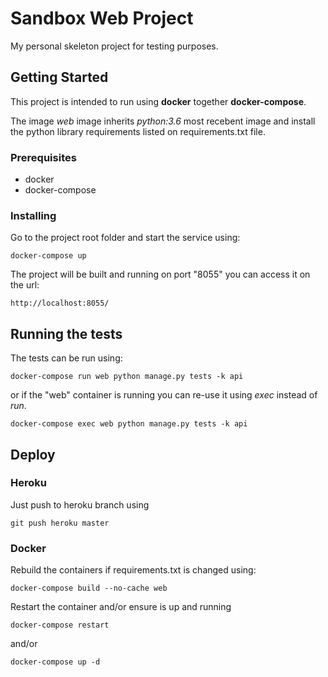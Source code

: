 # Sandbox Web Project

My personal skeleton project for testing purposes.

## Getting Started

This project is intended to run using **docker** together **docker-compose**.

The image *web* image inherits *python:3.6* most recebent image and install the python library requirements listed on requirements.txt file.

### Prerequisites

* docker
* docker-compose

### Installing

Go to the project root folder and start the service using:
```
docker-compose up
```

The project will be built and running on port "8055" you can access it on the url:

```
http://localhost:8055/
```

## Running the tests

The tests can be run using:

```
docker-compose run web python manage.py tests -k api
```

or if the "web" container is running you can re-use it using *exec* instead of *run*.

```
docker-compose exec web python manage.py tests -k api
```

## Deploy

### Heroku

Just push to heroku branch using

```
git push heroku master
```

### Docker

Rebuild the containers if requirements.txt is changed using:

```
docker-compose build --no-cache web
```

Restart the container and/or ensure is up and running

```
docker-compose restart
```
and/or
```
docker-compose up -d
```
